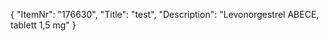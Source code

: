 {
  "ItemNr": "176630",
  "Title": "test",
  "Description": "Levonorgestrel ABECE, tablett 1,5 mg"
}